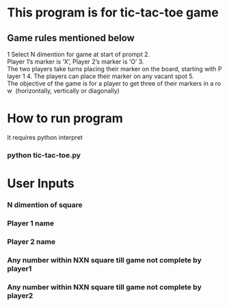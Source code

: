 # This program is for tic-tac-toe game
## Game rules mentioned below

1  Select N dimention for game at start of prompt
2. Player 1’s marker is ‘X’, Player 2’s marker is ‘O’
3. The two players take turns placing their marker on the board, starting with Player 1
4. The players can place their marker on any vacant spot
5. The objective of the game is for a player to get three of their markers in a row  (horizontally, vertically or diagonally)

# How to run program

It requires python interpret
### python tic-tac-toe.py

# User Inputs

### N dimention of square
### Player 1 name
### Player 2 name
### Any number within NXN square till game not complete by player1
### Any number within NXN square till game not complete by player2








